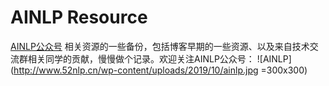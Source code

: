 # AINLP Resource

[AINLP公众号](http://www.52nlp.cn/%E6%AC%A2%E8%BF%8E%E5%85%B3%E6%B3%A8ainlp-%E4%B8%80%E4%B8%AA%E6%9C%89%E8%B6%A3%E6%9C%89ai%E7%9A%84nlp%E5%85%AC%E4%BC%97%E5%8F%B7) 相关资源的一些备份，包括博客早期的一些资源、以及来自技术交流群相关同学的贡献，慢慢做个记录。欢迎关注AINLP公众号：
![AINLP](http://www.52nlp.cn/wp-content/uploads/2019/10/ainlp.jpg =300x300)
